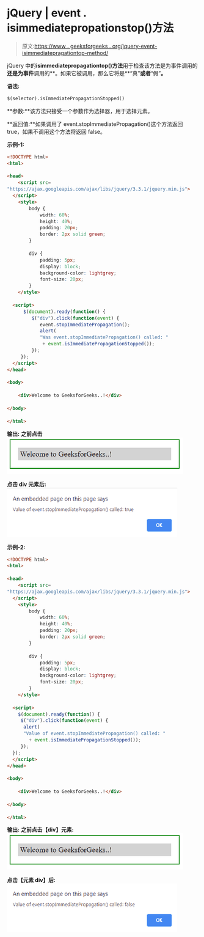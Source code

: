 # jQuery | event . isimmediatepropationstop()方法

> 原文:[https://www . geeksforgeeks . org/jquery-event-isimmediatepragationtop-method/](https://www.geeksforgeeks.org/jquery-event-isimmediatepropagationstopped-method/)

jQuery 中的**isimmediatepropagationtop()方法**用于检查该方法是为事件调用的**还是为事件**调用的**。如果它被调用，那么它将是**“真”**或者**“假”**。**

**语法:**

```html
$(selector).isImmediatePropagationStopped()

```

**参数:**该方法只接受一个参数作为选择器，用于选择元素。

**返回值:**如果调用了 event.stopImmediatePropagation()这个方法返回 true，如果不调用这个方法将返回 false。

**示例-1:**

```html
<!DOCTYPE html>
<html>

<head>
    <script src=
"https://ajax.googleapis.com/ajax/libs/jquery/3.3.1/jquery.min.js">
  </script>
    <style>
        body {
            width: 60%;
            height: 40%;
            padding: 20px;
            border: 2px solid green;
        }

        div {
            padding: 5px;
            display: block;
            background-color: lightgrey;
            font-size: 20px;
        }
    </style>

  <script>
      $(document).ready(function() {
         $("div").click(function(event) {
            event.stopImmediatePropagation();
            alert(
            "Was event.stopImmediatePropagation() called: "
             + event.isImmediatePropagationStopped());
         });
     });
  </script>
</head>

<body>

    <div>Welcome to GeeksforGeeks..!</div>

</body>

</html>
```

**输出:**
**之前点击**
![](img/071da8df5f2d3d3fac73dd9869d258c1.png)

**点击 div 元素后:**
![](img/0b3034130cf489633904c25521cb4330.png)

**示例-2:**

```html
<!DOCTYPE html>
<html>

<head>
    <script src=
"https://ajax.googleapis.com/ajax/libs/jquery/3.3.1/jquery.min.js">
  </script>
    <style>
        body {
            width: 60%;
            height: 40%;
            padding: 20px;
            border: 2px solid green;
        }

        div {
            padding: 5px;
            display: block;
            background-color: lightgrey;
            font-size: 20px;
        }
    </style>

  <script>
    $(document).ready(function() {
     $("div").click(function(event) {
      alert(
      "Value of event.stopImmediatePropagation() called: "
        + event.isImmediatePropagationStopped());
     });
  });
  </script>
</head>

<body>

    <div>Welcome to GeeksforGeeks..!</div>

</body>

</html>
```

**输出:**
**之前点击【div】元素:**
![](img/071da8df5f2d3d3fac73dd9869d258c1.png)

**点击【元素 div】后:**
![](img/5909a43b30b1f2034573ee13c1d791b7.png)